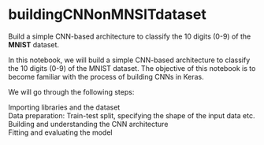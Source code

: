 # buildingCNNonMNSITdataset
Build a simple CNN-based architecture to classify the 10 digits (0-9) of the **MNIST** dataset.

In this notebook, we will build a simple CNN-based architecture to classify the 10 digits (0-9) of the MNIST dataset. The objective of this notebook is to become familiar with the process of building CNNs in Keras.  

We will go through the following steps:  

Importing libraries and the dataset  
Data preparation: Train-test split, specifying the shape of the input data etc.  
Building and understanding the CNN architecture  
Fitting and evaluating the model  
